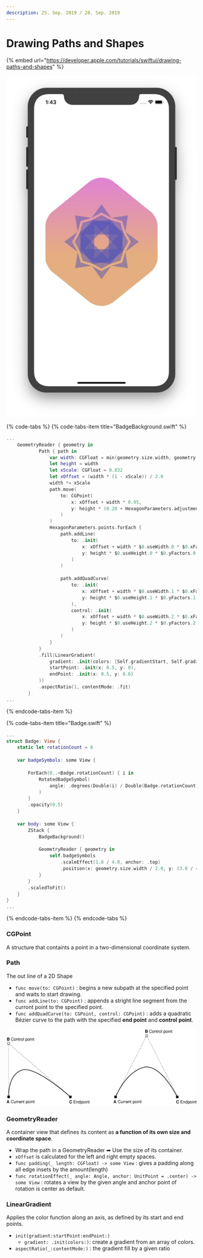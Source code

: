 ```yaml
---
description: 25. Sep. 2019 / 28. Sep. 2019
---
```


# Drawing Paths and Shapes

{% embed url="https://developer.apple.com/tutorials/swiftui/drawing-paths-and-shapes" %}

![](../../../.gitbook/assets/screenshot.jpg)

{% code-tabs %}
{% code-tabs-item title="BadgeBackground.swift" %}
```swift
...
    GeometryReader { geometry in
            Path { path in
                var width: CGFloat = min(geometry.size.width, geometry.size.height)
                let height = width
                let xScale: CGFloat = 0.832
                let xOffset = (width * (1 - xScale)) / 2.0
                width *= xScale
                path.move(
                    to: CGPoint(
                        x: xOffset + width * 0.95,
                        y: height * (0.20 + HexagonParameters.adjustment)
                    )
                )
                HexagonParameters.points.forEach {
                    path.addLine(
                        to: .init(
                            x: xOffset + width * $0.useWidth.0 * $0.xFactors.0,
                            y: height * $0.useHeight.0 * $0.yFactors.0
                        )
                    )
                    
                    path.addQuadCurve(
                        to: .init(
                            x: xOffset + width * $0.useWidth.1 * $0.xFactors.1,
                            y: height * $0.useHeight.1 * $0.yFactors.1
                        ),
                        control: .init(
                            x: xOffset + width * $0.useWidth.2 * $0.xFactors.2,
                            y: height * $0.useHeight.2 * $0.yFactors.2
                        )
                    )
                }
            }
            .fill(LinearGradient(
                gradient: .init(colors: [Self.gradientStart, Self.gradientEnd]),
                startPoint: .init(x: 0.5, y: 0),
                endPoint: .init(x: 0.5, y: 0.6)
            ))
            .aspectRatio(1, contentMode: .fit)
        }
...
```
{% endcode-tabs-item %}

{% code-tabs-item title="Badge.swift" %}
```swift
...
struct Badge: View {
    static let rotationCount = 8
    
    var badgeSymbols: some View {
        
        ForEach(0..<Badge.rotationCount) { i in
            RotatedBadgeSymbol(
                angle: .degrees(Double(i) / Double(Badge.rotationCount) * 360.0)
            )
        }
        .opacity(0.5)
    }
    
    var body: some View {
        ZStack {
            BadgeBackground()
            
            GeometryReader { geometry in
                self.badgeSymbols
                    .scaleEffect(1.0 / 4.0, anchor: .top)
                    .position(x: geometry.size.width / 2.0, y: (3.0 / 4.0) * geometry.size.height)
            }
        }
        .scaledToFit()
    }
}
...
```
{% endcode-tabs-item %}
{% endcode-tabs %}

### CGPoint

A structure that containts a point in a two-dimensional coordinate system.

### Path

The out line of a 2D Shape

* `func move(to: CGPoint)`  : begins a new subpath at the specified point and waits to start drawing.
* `func addLine(to: CGPoint)` : appends a stright line segment from the curront point to the specified point.
* `func addQuadCurve(to: CGPoint, control: CGPoint)` : adds a quadratic Bézier curve to the path with the specified **end point** and **control point**.

![Quadratic curve examples for understanding \(ref. apple documentation\)](../../../.gitbook/assets/grafik.png)

### GeometryReader

A container view that defines its content as **a function of its own size and coordinate space**.

* Wrap the path in a GeometryReader ➡ Use the size of its container.
* `xOffset` is calculated for the left and right empty spaces.
* `func padding(_ length: CGFloat) -> some View` : gives a padding along all edge insets by the amount\(length\)
* `func rotationEffect(_ angle: Angle, anchor: UnitPoint = .center) -> some View` : rotates a view by the given angle and anchor point of rotation is center as default.

### LinearGradient

Applies the color function along an axis, as defined by its start and end points.

* `init(gradient:startPoint:endPoint:)`
  * `gradient: .init(colors:)`: create a gradient from an array of colors.
* `aspectRatio(_:contentMode:)` : the gradient fill by a given ratio

